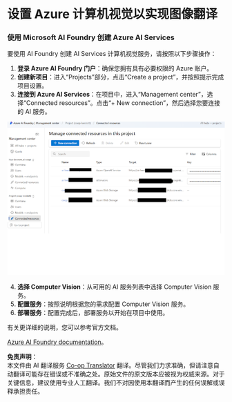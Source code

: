 <!--
CO_OP_TRANSLATOR_METADATA:
{
  "original_hash": "51b853c8dadb14db587888d7d514f6fd",
  "translation_date": "2025-05-06T18:13:28+00:00",
  "source_file": "getting_started/set-up-resources/set-up-azure-computer-vision.md",
  "language_code": "zh"
}
-->
# 设置 Azure 计算机视觉以实现图像翻译

### 使用 Microsoft AI Foundry 创建 Azure AI Services

要使用 AI Foundry 创建 AI Services 计算机视觉服务，请按照以下步骤操作：

1. **登录 Azure AI Foundry 门户**：确保您拥有具有必要权限的 Azure 账户。
2. **创建新项目**：进入“Projects”部分，点击“Create a project”，并按照提示完成项目设置。
3. **连接到 Azure AI Services**：在项目中，进入“Management center”，选择“Connected resources”。点击“+ New connection”，然后选择您要连接的 AI 服务。

![Foundry-resources](../../../../imgs/foundry-resources.png)

4. **选择 Computer Vision**：从可用的 AI 服务列表中选择 Computer Vision 服务。
5. **配置服务**：按照说明根据您的需求配置 Computer Vision 服务。
6. **部署服务**：配置完成后，部署服务以开始在项目中使用。

有关更详细的说明，您可以参考官方文档。

[Azure AI Foundry documentation](https://learn.microsoft.com/azure/ai-studio/ai-services/how-to/connect-ai-services)。

**免责声明**：  
本文件由 AI 翻译服务 [Co-op Translator](https://github.com/Azure/co-op-translator) 翻译。尽管我们力求准确，但请注意自动翻译可能存在错误或不准确之处。原始文件的原文版本应被视为权威来源。对于关键信息，建议使用专业人工翻译。我们不对因使用本翻译而产生的任何误解或误释承担责任。